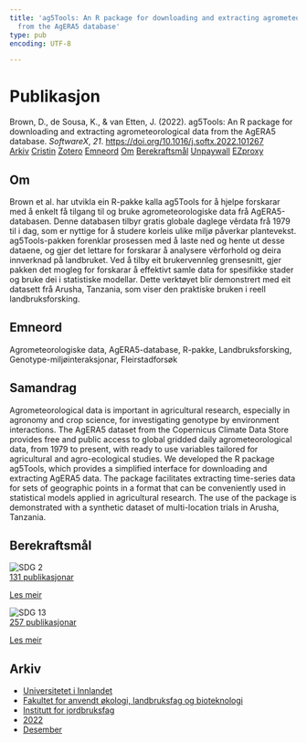 ```yaml
---
title: 'ag5Tools: An R package for downloading and extracting agrometeorological data
  from the AgERA5 database'
type: pub
encoding: UTF-8

---
```

<h1>Publikasjon</h1>
<article id="csl-bib-container-W2DYAXRB" class="csl-bib-container">
  <div class="csl-bib-body"> <div class="csl-entry">Brown, D., de Sousa, K., &#38; van Etten, J. (2022). ag5Tools: An R package for downloading and extracting agrometeorological data from the AgERA5 database. <i>SoftwareX</i>, <i>21</i>. <a href="https://doi.org/10.1016/j.softx.2022.101267">https://doi.org/10.1016/j.softx.2022.101267</a></div> </div>
  <div class="csl-bib-buttons">
    <a href="#taxonomy-article-W2DYAXRB" alt="archive" class="csl-bib-button">Arkiv</a>
    <a href="https://app.cristin.no/results/show.jsf?id=2091492" alt="Cristin" class="csl-bib-button">Cristin</a>
    <a href="http://zotero.org/groups/5881554/items/W2DYAXRB" alt="Zotero" class="csl-bib-button">Zotero</a>
    <a href="#keywords-article-W2DYAXRB" alt="keywords" class="csl-bib-button">Emneord</a>
    <a href="#about-article-W2DYAXRB" alt="about_pub" class="csl-bib-button">Om</a>
    <a href="#sdg-article-W2DYAXRB" alt="sdg" class="csl-bib-button">Berekraftsmål</a>
    <a href="https://doi.org/10.1016/j.softx.2022.101267" alt="Unpaywall" class="csl-bib-button">Unpaywall</a>
    <a href="https://doi.org/10.1016/j.softx.2022.101267" alt="EZproxy" class="csl-bib-button">EZproxy</a>
  </div>
  <div id="csl-bib-meta-container-W2DYAXRB"></div>
</article>
<div id="csl-bib-meta-W2DYAXRB" class="csl-bib-meta">
  <article id="about-article-W2DYAXRB" class="about_pub-article">
    <h1>Om</h1>
    Brown et al. har utvikla ein R-pakke kalla ag5Tools for å hjelpe forskarar med å enkelt få tilgang til og bruke agrometeorologiske data frå AgERA5-databasen. Denne databasen tilbyr gratis globale daglege vêrdata frå 1979 til i dag, som er nyttige for å studere korleis ulike miljø påverkar plantevekst. ag5Tools-pakken forenklar prosessen med å laste ned og hente ut desse dataene, og gjer det lettare for forskarar å analysere vêrforhold og deira innverknad på landbruket. Ved å tilby eit brukervennleg grensesnitt, gjer pakken det mogleg for forskarar å effektivt samle data for spesifikke stader og bruke dei i statistiske modellar. Dette verktøyet blir demonstrert med eit datasett frå Arusha, Tanzania, som viser den praktiske bruken i reell landbruksforsking.
  </article>
  <article id="keywords-article-W2DYAXRB" class="keywords-article">
    <h1>Emneord</h1>
    Agrometeorologiske data, AgERA5-database, R-pakke, Landbruksforsking, Genotype-miljøinteraksjonar, Fleirstadforsøk
  </article>
  <article id="abstract-article-W2DYAXRB" class="abstract-article">
    <h1>Samandrag</h1>
    Agrometeorological data is important in agricultural research, especially in agronomy and crop science, for investigating genotype by environment interactions. The AgERA5 dataset from the Copernicus Climate Data Store provides free and public access to global gridded daily agrometeorological data, from 1979 to present, with ready to use variables tailored for agricultural and agro-ecological studies. We developed the R package ag5Tools, which provides a simplified interface for downloading and extracting AgERA5 data. The package facilitates extracting time-series data for sets of geographic points in a format that can be conveniently used in statistical models applied in agricultural research. The use of the package is demonstrated with a synthetic dataset of multi-location trials in Arusha, Tanzania.
  </article>
  <article id="sdg-article-W2DYAXRB" class="sdg-article">
    <h1>Berekraftsmål</h1>
    <div class="sdg-container"><div id="sdg2" class="sdg">
        <img src="{{< params subfolder >}}images/sdg/sdg02_nn.png" class="image" alt="SDG 2">
        <div class="sdg-overlay">
          <a href="/nn/archive/?key=?sdg=2#archive" class="sdg-publication-count"><span>131</span> publikasjonar</a>
          <p><a href="https://fn.no/om-fn/fns-baerekraftsmaal/utrydde-sult?lang=nno-NO" class="sdg-read-more">Les meir</a></p>
        </div>
      </div> <div id="sdg13" class="sdg">
        <img src="{{< params subfolder >}}images/sdg/sdg13_nn.png" class="image" alt="SDG 13">
        <div class="sdg-overlay">
          <a href="/nn/archive/?key=?sdg=13#archive" class="sdg-publication-count"><span>257</span> publikasjonar</a>
          <p><a href="https://fn.no/om-fn/fns-baerekraftsmaal/stoppe-klimaendringene?lang=nno-NO" class="sdg-read-more">Les meir</a></p>
        </div>
      </div></div>
  </article>
  <article id="taxonomy-article-W2DYAXRB" class="taxonomy-article">
    <h1>Arkiv</h1>
    <ul>
      <li>
        <a href="/nn/archive/?key=3DCRN523">Universitetet i Innlandet</a>
      </li>
      <li>
        <a href="/nn/archive/?key=T77LXH6D">Fakultet for anvendt økologi, landbruksfag og bioteknologi</a>
      </li>
      <li>
        <a href="/nn/archive/?key=SSN4QLEC">Institutt for jordbruksfag</a>
      </li>
      <li>
        <a href="/nn/archive/?key=C4HESJUC">2022</a>
      </li>
      <li>
        <a href="/nn/archive/?key=GWPZLDPQ">Desember</a>
      </li>
    </ul>
  </article>
</div>
